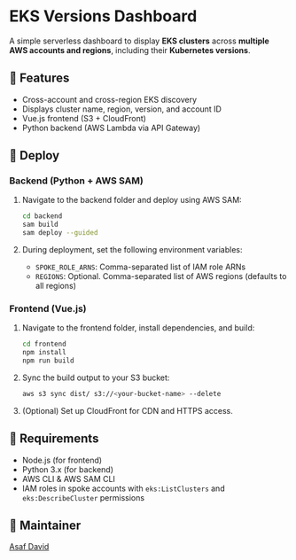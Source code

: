 # EKS Versions Dashboard

A simple serverless dashboard to display **EKS clusters** across **multiple AWS accounts and regions**, including their **Kubernetes versions**.

## 🧩 Features

- Cross-account and cross-region EKS discovery  
- Displays cluster name, region, version, and account ID  
- Vue.js frontend (S3 + CloudFront)  
- Python backend (AWS Lambda via API Gateway)  

## 🚀 Deploy

### Backend (Python + AWS SAM)

1. Navigate to the backend folder and deploy using AWS SAM:

    ```bash
    cd backend
    sam build
    sam deploy --guided
    ```

2. During deployment, set the following environment variables:

    - `SPOKE_ROLE_ARNS`: Comma-separated list of IAM role ARNs
    - `REGIONS`: Optional. Comma-separated list of AWS regions (defaults to all regions)

### Frontend (Vue.js)

1. Navigate to the frontend folder, install dependencies, and build:

    ```bash
    cd frontend
    npm install
    npm run build
    ```

2. Sync the build output to your S3 bucket:

    ```bash
    aws s3 sync dist/ s3://<your-bucket-name> --delete
    ```

3. (Optional) Set up CloudFront for CDN and HTTPS access.

## 🔧 Requirements

- Node.js (for frontend)
- Python 3.x (for backend)
- AWS CLI & AWS SAM CLI
- IAM roles in spoke accounts with `eks:ListClusters` and `eks:DescribeCluster` permissions

## 👤 Maintainer

[Asaf David](https://github.com/asafdavid23)
